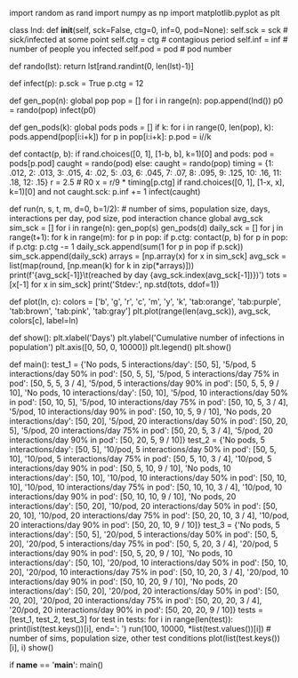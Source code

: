 import random as rand
import numpy as np
import matplotlib.pyplot as plt


class Ind:
    def __init__(self, sck=False, ctg=0, inf=0, pod=None):
        self.sck = sck  # sick/infected at some point
        self.ctg = ctg  # contagious period
        self.inf = inf  # number of people you infected
        self.pod = pod  # pod number


def rando(lst):
    return lst[rand.randint(0, len(lst)-1)]


def infect(p):
    p.sck = True
    p.ctg = 12


def gen_pop(n):
    global pop
    pop = []
    for i in range(n):
        pop.append(Ind())
    p0 = rando(pop)
    infect(p0)


def gen_pods(k):
    global pods
    pods = []
    if k:
        for i in range(0, len(pop), k):
            pods.append(pop[i:i+k])
            for p in pop[i:i+k]:
                p.pod = i//k


def contact(p, b):
    if rand.choices([0, 1], [1-b, b], k=1)[0] and pods:
        pod = pods[p.pod]
        caught = rando(pod)
    else:
        caught = rando(pop)
    timing = {1: .012, 2: .013, 3: .015, 4: .02, 5: .03, 6: .045, 7: .07, 8: .095, 9: .125, 10: .16, 11: .18, 12: .15}
    r = 2.5  # R0
    x = r/9 * timing[p.ctg]
    if rand.choices([0, 1], [1-x, x], k=1)[0] and not caught.sck:
        p.inf += 1
        infect(caught)


def run(n, s, t, m, d=0, b=1/2):  # number of sims, population size, days, interactions per day, pod size, pod interaction chance
    global avg_sck
    sim_sck = []
    for i in range(n):
        gen_pop(s)
        gen_pods(d)
        daily_sck = []
        for j in range(t+1):
            for k in range(m):
                for p in pop:
                    if p.ctg:
                        contact(p, b)
            for p in pop:
                if p.ctg:
                    p.ctg -= 1
            daily_sck.append(sum(1 for p in pop if p.sck))
        sim_sck.append(daily_sck)
    arrays = [np.array(x) for x in sim_sck]
    avg_sck = list(map(round, [np.mean(k) for k in zip(*arrays)]))
    print(f'{avg_sck[-1]}\t(reached by day {avg_sck.index(avg_sck[-1])})')
    tots = [x[-1] for x in sim_sck]
    print('Stdev:', np.std(tots, ddof=1))


def plot(ln, c):
    colors = ['b', 'g', 'r', 'c', 'm', 'y', 'k', 'tab:orange', 'tab:purple', 'tab:brown', 'tab:pink', 'tab:gray']
    plt.plot(range(len(avg_sck)), avg_sck, colors[c], label=ln)


def show():
    plt.xlabel('Days')
    plt.ylabel('Cumulative number of infections in population')
    plt.axis([0, 50, 0, 10000])
    plt.legend()
    plt.show()


def main():
    test_1 = {'No pods, 5 interactions/day': [50, 5],
              '5/pod, 5 interactions/day 50% in pod': [50, 5, 5],
              '5/pod, 5 interactions/day 75% in pod': [50, 5, 5, 3 / 4],
              '5/pod, 5 interactions/day 90% in pod': [50, 5, 5, 9 / 10],
              'No pods, 10 interactions/day': [50, 10],
              '5/pod, 10 interactions/day 50% in pod': [50, 10, 5],
              '5/pod, 10 interactions/day 75% in pod': [50, 10, 5, 3 / 4],
              '5/pod, 10 interactions/day 90% in pod': [50, 10, 5, 9 / 10],
              'No pods, 20 interactions/day': [50, 20],
              '5/pod, 20 interactions/day 50% in pod': [50, 20, 5],
              '5/pod, 20 interactions/day 75% in pod': [50, 20, 5, 3 / 4],
              '5/pod, 20 interactions/day 90% in pod': [50, 20, 5, 9 / 10]}
    test_2 = {'No pods, 5 interactions/day': [50, 5],
              '10/pod, 5 interactions/day 50% in pod': [50, 5, 10],
              '10/pod, 5 interactions/day 75% in pod': [50, 5, 10, 3 / 4],
              '10/pod, 5 interactions/day 90% in pod': [50, 5, 10, 9 / 10],
              'No pods, 10 interactions/day': [50, 10],
              '10/pod, 10 interactions/day 50% in pod': [50, 10, 10],
              '10/pod, 10 interactions/day 75% in pod': [50, 10, 10, 3 / 4],
              '10/pod, 10 interactions/day 90% in pod': [50, 10, 10, 9 / 10],
              'No pods, 20 interactions/day': [50, 20],
              '10/pod, 20 interactions/day 50% in pod': [50, 20, 10],
              '10/pod, 20 interactions/day 75% in pod': [50, 20, 10, 3 / 4],
              '10/pod, 20 interactions/day 90% in pod': [50, 20, 10, 9 / 10]}
    test_3 = {'No pods, 5 interactions/day': [50, 5],
              '20/pod, 5 interactions/day 50% in pod': [50, 5, 20],
              '20/pod, 5 interactions/day 75% in pod': [50, 5, 20, 3 / 4],
              '20/pod, 5 interactions/day 90% in pod': [50, 5, 20, 9 / 10],
              'No pods, 10 interactions/day': [50, 10],
              '20/pod, 10 interactions/day 50% in pod': [50, 10, 20],
              '20/pod, 10 interactions/day 75% in pod': [50, 10, 20, 3 / 4],
              '20/pod, 10 interactions/day 90% in pod': [50, 10, 20, 9 / 10],
              'No pods, 20 interactions/day': [50, 20],
              '20/pod, 20 interactions/day 50% in pod': [50, 20, 20],
              '20/pod, 20 interactions/day 75% in pod': [50, 20, 20, 3 / 4],
              '20/pod, 20 interactions/day 90% in pod': [50, 20, 20, 9 / 10]}
    tests = [test_1, test_2, test_3]
    for test in tests:
        for i in range(len(test)):
            print(list(test.keys())[i], end=': ')
            run(100, 10000, *list(test.values())[i])  # number of sims, population size, other test conditions
            plot(list(test.keys())[i], i)
        show()


if __name__ == '__main__':
    main()
